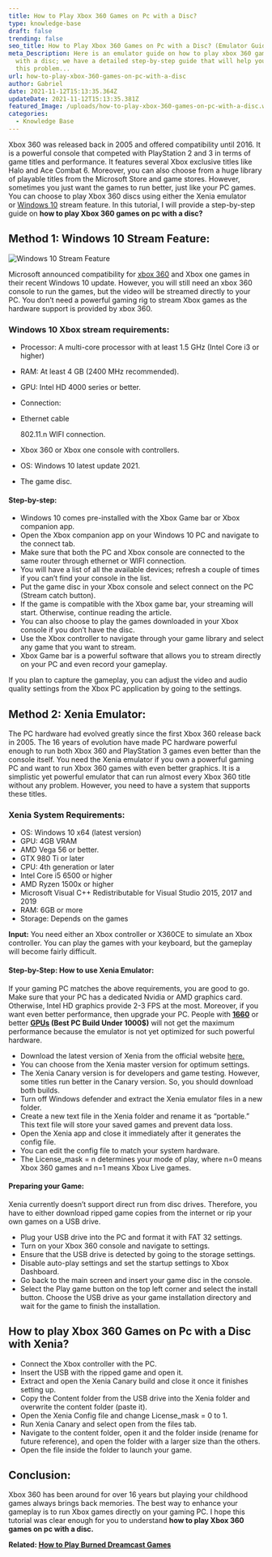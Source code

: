 ```yaml
---
title: How to Play Xbox 360 Games on Pc with a Disc?
type: knowledge-base
draft: false
trending: false
seo_title: How to Play Xbox 360 Games on Pc with a Disc? (Emulator Guide)
meta_Description: Here is an emulator guide on how to play xbox 360 games on pc
  with a disc; we have a detailed step-by-step guide that will help you overcome
  this problem...
url: how-to-play-xbox-360-games-on-pc-with-a-disc
author: Gabriel
date: 2021-11-12T15:13:35.364Z
updateDate: 2021-11-12T15:13:35.381Z
featured_Image: /uploads/how-to-play-xbox-360-games-on-pc-with-a-disc.webp
categories:
  - Knowledge Base
---
```

Xbox 360 was released back in 2005 and offered compatibility until 2016. It is a powerful console that competed with PlayStation 2 and 3 in terms of game titles and performance. It features several Xbox exclusive titles like Halo and Ace Combat 6. Moreover, you can also choose from a huge library of playable titles from the Microsoft Store and game stores. However, sometimes you just want the games to run better, just like your PC games. You can choose to play Xbox 360 discs using either the Xenia emulator or [Windows 10](https://www.microsoft.com/en-gb/software-download/windows10) stream feature. In this tutorial, I will provide a step-by-step guide on **how to play Xbox 360 games on pc with a disc?**

## Method 1: Windows 10 Stream Feature:

![Windows 10 Stream Feature](/uploads/windows-10-stream-feature.webp "Windows 10 Stream Feature")

Microsoft announced compatibility for [xbox 360](https://en.wikipedia.org/wiki/Xbox_360) and Xbox one games in their recent Windows 10 update. However, you will still need an xbox 360 console to run the games, but the video will be streamed directly to your PC. You don’t need a powerful gaming rig to stream Xbox games as the hardware support is provided by xbox 360.

### Windows 10 Xbox stream requirements:

* Processor: A multi-core processor with at least 1.5 GHz (Intel Core i3 or higher)
* RAM: At least 4 GB (2400 MHz recommended).
* GPU: Intel HD 4000 series or better.
* Connection:
* Ethernet cable

  802.11.n WIFI connection.
* Xbox 360 or Xbox one console with controllers.
* OS: Windows 10 latest update 2021.
* The game disc.

#### Step-by-step:

* Windows 10 comes pre-installed with the Xbox Game bar or Xbox companion app.
* Open the Xbox companion app on your Windows 10 PC and navigate to the connect tab.
* Make sure that both the PC and Xbox console are connected to the same router through ethernet or WIFI connection.
* You will have a list of all the available devices; refresh a couple of times if you can’t find your console in the list.
* Put the game disc in your Xbox console and select connect on the PC (Stream catch button).
* If the game is compatible with the Xbox game bar, your streaming will start. Otherwise, continue reading the article.
* You can also choose to play the games downloaded in your Xbox console if you don’t have the disc.
* Use the Xbox controller to navigate through your game library and select any game that you want to stream.
* Xbox Game bar is a powerful software that allows you to stream directly on your PC and even record your gameplay.

If you plan to capture the gameplay, you can adjust the video and audio quality settings from the Xbox PC application by going to the settings.

## Method 2: Xenia Emulator:

The PC hardware had evolved greatly since the first Xbox 360 release back in 2005. The 16 years of evolution have made PC hardware powerful enough to run both Xbox 360 and PlayStation 3 games even better than the console itself. You need the Xenia emulator if you own a powerful gaming PC and want to run Xbox 360 games with even better graphics. It is a simplistic yet powerful emulator that can run almost every Xbox 360 title without any problem. However, you need to have a system that supports these titles.

### Xenia System Requirements:

* OS: Windows 10 x64 (latest version)
* GPU: 4GB VRAM
* AMD Vega 56 or better.
* GTX 980 Ti or later
* CPU: 4th generation or later
* Intel Core i5 6500 or higher
* AMD Ryzen 1500x or higher
* Microsoft Visual C++ Redistributable for Visual Studio 2015, 2017 and 2019
* RAM: 6GB or more
* Storage: Depends on the games

**Input:** You need either an Xbox controller or X360CE to simulate an Xbox controller. You can play the games with your keyboard, but the gameplay will become fairly difficult.

#### Step-by-Step: How to use Xenia Emulator:

If your gaming PC matches the above requirements, you are good to go. Make sure that your PC has a dedicated Nvidia or AMD graphics card. Otherwise, Intel HD graphics provide 2-3 FPS at the most. Moreover, if you want even better performance, then upgrade your PC. People with **[1660](https://www.amazon.com/ZOTAC-GeForce-192-bit-Graphics-ZT-T16600K-10M/dp/B07XV7FNR2?keywords=GTX+1660&qid=1643646142&sr=8-1&linkCode=ll1&tag=gamingtechi09-20&linkId=29fafc9f52343284ab13b98fad8a738c&language=en_US&ref_=as_li_ss_tl)** or better **[GPUs](https://gamingtechies.com/best-pc-build-under-1000/) (Best PC Build Under 1000$)** will not get the maximum performance because the emulator is not yet optimized for such powerful hardware.

* Download the latest version of Xenia from the official website [here.](https://xenia.jp/download/)
* You can choose from the Xenia master version for optimum settings.
* The Xenia Canary version is for developers and game testing. However, some titles run better in the Canary version. So, you should download both builds.
* Turn off Windows defender and extract the Xenia emulator files in a new folder.
* Create a new text file in the Xenia folder and rename it as “portable.” This text file will store your saved games and prevent data loss.
* Open the Xenia app and close it immediately after it generates the config file.
* You can edit the config file to match your system hardware.
* The License_mask = n determines your mode of play, where n=0 means Xbox 360 games and n=1 means Xbox Live games.

#### Preparing your Game:

Xenia currently doesn’t support direct run from disc drives. Therefore, you have to either download ripped game copies from the internet or rip your own games on a USB drive.

* Plug your USB drive into the PC and format it with FAT 32 settings.
* Turn on your Xbox 360 console and navigate to settings.
* Ensure that the USB drive is detected by going to the storage settings.
* Disable auto-play settings and set the startup settings to Xbox Dashboard.
* Go back to the main screen and insert your game disc in the console.
* Select the Play game button on the top left corner and select the install button. Choose the USB drive as your game installation directory and wait for the game to finish the installation.

## How to play Xbox 360 Games on Pc with a Disc with Xenia?

* Connect the Xbox controller with the PC.
* Insert the USB with the ripped game and open it.
* Extract and open the Xenia Canary build and close it once it finishes setting up.
* Copy the Content folder from the USB drive into the Xenia folder and overwrite the content folder (paste it).
* Open the Xenia Config file and change License_mask = 0 to 1.
* Run Xenia Canary and select open from the files tab.
* Navigate to the content folder, open it and the folder inside (rename for future reference), and open the folder with a larger size than the others.
* Open the file inside the folder to launch your game.

## Conclusion:

Xbox 360 has been around for over 16 years but playing your childhood games always brings back memories. The best way to enhance your gameplay is to run Xbox games directly on your gaming PC. I hope this tutorial was clear enough for you to understand **how to play Xbox 360 games on pc with a disc.**

**Related: [How to Play Burned Dreamcast Games](https://gamingtechies.com/how-to-play-burned-dreamcast-games/)**